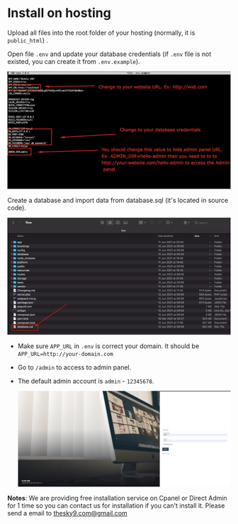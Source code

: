 # Install on hosting

Upload all files into the root folder of your hosting (normally, it is `public_html`) .

Open file `.env` and update your database credentials (if `.env` file is not existed, you can create it from `.env.example`).

  ![Env](_images/installation/50848231176_5a3ba243e7_b.jpeg)

Create a database and import data from database.sql (it's located in source code).

  ![Database](_images/installation/folder-flow.png)

- Make sure `APP_URL` in `.env` is correct your domain. It should be `APP_URL=http://your-domain.com`
- Go to `/admin` to access to admin panel.
- The default admin account is `admin` - `12345678`.

  ![Login](_images/installation/admin-login.png)

**Notes**: We are providing free installation service on Cpanel or Direct Admin for 1 time so you can contact us for installation if you can't install it.
Please send a email to thesky9.com@gmail.com
